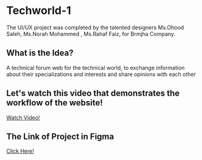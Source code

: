 # Techworld-1
The UI/UX project was completed by the talented designers Ms.Ohood Saleh, Ms.Norah Mohammed , Ms.Rahaf Faiz, for Brmjha Company.
## What is the Idea?
A technical forum web for the technical world, to exchange information about their specializations and interests and share opinions with each other
## Let's watch this video that demonstrates the workflow of the website!
[Watch Video!](https://drive.google.com/file/d/15kPqI32RGKj0-nlUq0l7vFq41eQ7xOvz/view?usp=sharing)
## The Link of Project in Figma
[Click Here!](https://www.figma.com/file/4LkJ4IYqC6odHHo8PHmkNX/TechWorld-web?type=design&node-id=0%3A1&mode=design&t=iK5fylHEf3B2ypLo-1)
